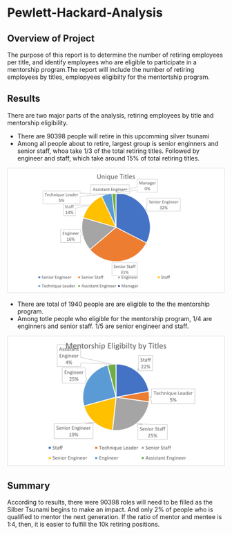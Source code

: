 # Pewlett-Hackard-Analysis
## Overview of Project
The purpose of this report is to determine the number of retiring employees per title, and identify employees who are eligible to participate in a mentorship program.The report will include the number of retiring employees by titles, emplopyees eligibilty for the mentortship program. 
## Results
There are two major parts of the analysis, retiring employees by title and mentorship eligibility. 
- There are 90398 people will retire in this upcomming silver tsunami
- Among all people about to retire, largest group is senior enginners and senior staff, whoa take 1/3 of the total retiring titles. Followed by engineer and staff, which take around 15% of total retiring titles. 

![](unique_titles.png)

- There are total of 1940 people are are eligible to the the mentorship program.
- Among totle people who eligible for the mentorship program, 1/4 are enginners and senior staff. 1/5 are senior engineer and staff. 

![](mentorship_eligibilty.png)

## Summary 
According to results, there were 90398 roles will need to be filled as the Silber Tsunami begins to make an impact. And only 2% of people who is qualified to mentor the next generation. If the ratio of mentor and mentee is 1:4, then, it is easier to fulfill the 10k retiring positions. 
